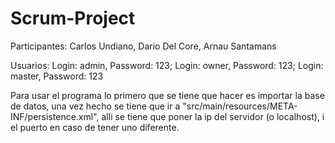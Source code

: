 # Scrum-Project

Participantes:  Carlos Undiano, Dario Del Core, Arnau Santamans

Usuarios: Login: admin, Password: 123; Login: owner, Password: 123; Login: master, Password: 123

Para usar el programa lo primero que se tiene que hacer es importar la base de datos, una vez hecho se tiene que ir a "src/main/resources/META-INF/persistence.xml",
alli se tiene que poner la ip del servidor (o localhost), i el puerto en caso de tener uno diferente.
